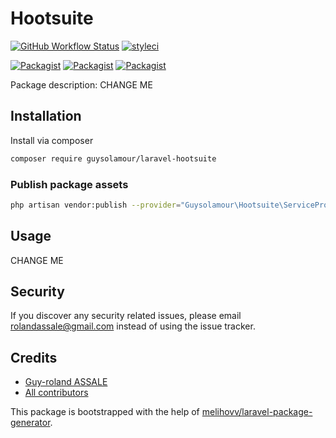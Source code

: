 # Hootsuite

[![GitHub Workflow Status](https://github.com/guysolamour/hootsuite/workflows/Run%20tests/badge.svg)](https://github.com/guysolamour/hootsuite/actions)
[![styleci](https://styleci.io/repos/CHANGEME/shield)](https://styleci.io/repos/CHANGEME)

[![Packagist](https://img.shields.io/packagist/v/guysolamour/hootsuite.svg)](https://packagist.org/packages/guysolamour/hootsuite)
[![Packagist](https://poser.pugx.org/guysolamour/hootsuite/d/total.svg)](https://packagist.org/packages/guysolamour/hootsuite)
[![Packagist](https://img.shields.io/packagist/l/guysolamour/hootsuite.svg)](https://packagist.org/packages/guysolamour/hootsuite)

Package description: CHANGE ME

## Installation

Install via composer
```bash
composer require guysolamour/laravel-hootsuite
```

### Publish package assets

```bash
php artisan vendor:publish --provider="Guysolamour\Hootsuite\ServiceProvider"
```

## Usage

CHANGE ME

## Security

If you discover any security related issues, please email rolandassale@gmail.com
instead of using the issue tracker.

## Credits

- [Guy-roland ASSALE](https://github.com/guysolamour/hootsuite)
- [All contributors](https://github.com/guysolamour/hootsuite/graphs/contributors)

This package is bootstrapped with the help of
[melihovv/laravel-package-generator](https://github.com/melihovv/laravel-package-generator).
